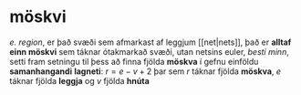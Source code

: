 # möskvi
*e. region*, er það svæði sem afmarkast af leggjum [[net|nets]], það er **alltaf einn möskvi** sem táknar ótakmarkað svæði, utan netsins
euler, *besti minn*, setti fram setningu til þess að finna fjölda **möskva** í gefnu einföldu **samanhangandi** **lagneti**:
$r=e-v+2$ þar sem $r$ táknar fjölda **möskva**, $e$ táknar fjölda **leggja** og $v$ fjölda **hnúta**